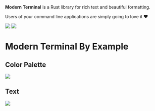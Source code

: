 **Modern Terminal** is a Rust library
for rich text and beautiful formatting.

Users of your command line applications are simply going to love it ❤️

[![](https://img.shields.io/crates/v/modern-terminal?color=green)](
  https://crates.io/crates/modern-terminal/0.6.0)
[![](https://img.shields.io/docsrs/modern-terminal?color=green)](
  https://docs.rs/modern-terminal/0.6.0)

<!-- Modern Terminal can also render pretty tables,
progress bars,
markdown,
syntax highlighted source code,
tracebacks,
and more — out of the box. -->

# Modern Terminal By Example

## Color Palette

![][COLOR_PALETTE]

## Text

![][TEXT]

<!-- ---
[COLOR_PALETTE]: ./examples/color_palette.svg
[TEXT]: ./examples/text.svg
--- -->
[COLOR_PALETTE]: https://raw.githubusercontent.com/kamadorueda/modern-terminal/0.6.0/examples/color_palette.svg
[TEXT]: https://raw.githubusercontent.com/kamadorueda/modern-terminal/0.6.0/examples/text.svg
